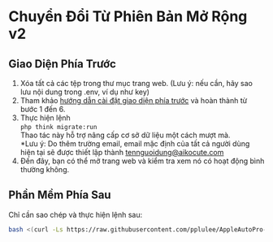 # Chuyển Đổi Từ Phiên Bản Mở Rộng v2

## Giao Diện Phía Trước

1. Xóa tất cả các tệp trong thư mục trang web. (Lưu ý: nếu cần, hãy sao lưu nội dung trong .env, ví dụ như key)
2. Tham khảo [hướng dẫn cài đặt giao diện phía trước](frontend.md) và hoàn thành từ bước 1 đến 6.
3. Thực hiện lệnh\
   `php think migrate:run`\
   Thao tác này hỗ trợ nâng cấp cơ sở dữ liệu một cách mượt mà.\
   \*Lưu ý: Do thêm trường email, email mặc định của tất cả người dùng hiện tại sẽ được thiết lập thành tennguoidung@aikocute.com
4. Đến đây, bạn có thể mở trang web và kiểm tra xem nó có hoạt động bình thường không.

## Phần Mềm Phía Sau

Chỉ cần sao chép và thực hiện lệnh sau:

```bash
bash <(curl -Ls https://raw.githubusercontent.com/pplulee/AppleAutoPro-Backend/main/upgrade.sh)
```
